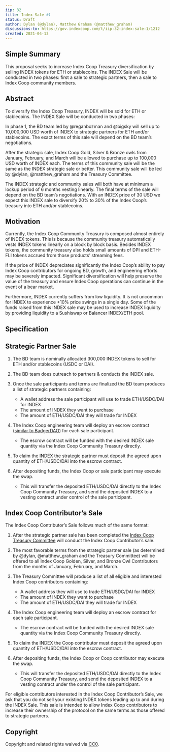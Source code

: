 ```yaml
---
iip: 32
title: Index Sale #1
status: Draft
author: Dylan (@dylan), Matthew Graham (@matthew_graham)
discussions-to: https://gov.indexcoop.com/t/iip-32-index-sale-1/1212
created: 2021-04-13
---
```


## Simple Summary

This proposal seeks to increase Index Coop Treasury diversification by selling INDEX tokens for ETH or stablecoins. The INDEX Sale will be conducted in two phases: first a sale to strategic partners, then a sale to Index Coop community members.

## Abstract

To diversify the Index Coop Treasury, INDEX will be sold for ETH or stablecoins. The INDEX Sale will be conducted in two phases:

In phase 1, the BD team led by @reganbozman and @bigsky will sell up to 10,000,000 USD worth of INDEX to strategic partners for ETH and/or stablecoins. The exact terms of this sale will depend on the BD team’s negotiations.

After the strategic sale, Index Coop Gold, Silver & Bronze owls from January, February, and March will be allowed to purchase up to 100,000 USD worth of INDEX each. The terms of this community sale will be the same as the INDEX strategic sale or better. This community sale will be led by @dylan, @matthew_graham and the Treasury Committee.

The INDEX strategic and community sales will both have at minimum a lockup period of 6 months vesting linearly. The final terms of the sale will depend on the BD team’s negotiations. With an INDEX price of 30 USD we expect this INDEX sale to diversify 20% to 30% of the Index Coop’s treasury into ETH and/or stablecoins.

## Motivation

Currently, the Index Coop Community Treasury is composed almost entirely of INDEX tokens. This is because the community treasury automatically vests INDEX tokens linearly on a block by block basis. Besides INDEX tokens, the community treasury also holds small amounts of DPI and ETH-FLI tokens accrued from those products’ streaming fees.

If the price of INDEX depreciates significantly the Index Coop’s ability to pay Index Coop contributors for ongoing BD, growth, and engineering efforts may be severely impacted. Significant diversification will help preserve the value of the treasury and ensure Index Coop operations can continue in the event of a bear market.

Furthermore, INDEX currently suffers from low liquidity. It is not uncommon for INDEX to experience +10% price swings in a single day. Some of the funds raised from this INDEX sale may be used to increase INDEX liquidity by providing liquidity to a Sushiswap or Balancer INDEX/ETH pool.

## Specification

## Strategic Partner Sale

1. The BD team is nominally allocated 300,000 INDEX tokens to sell for ETH and/or stablecoins (USDC or DAI).

1. The BD team does outreach to partners & conducts the INDEX sale.

1. Once the sale participants and terms are finalized the BD team produces a list of strategic partners containing:

   - A wallet address the sale participant will use to trade ETH/USDC/DAI for INDEX
   - The amount of INDEX they want to purchase
   - The amount of ETH/USDC/DAI they will trade for INDEX

1. The Index Coop engineering team will deploy an escrow contract ([similar to BadgerDAO](https://github.com/Badger-Finance/badger-system/blob/develop/contracts/badger-timelock/OtcEscrow.sol)) for each sale participant.

   - The escrow contract will be funded with the desired INDEX sale quantity via the Index Coop Community Treasury directly.

1. To claim the INDEX the strategic partner must deposit the agreed upon quantity of ETH/USDC/DAI into the escrow contract.

1. After depositing funds, the Index Coop or sale participant may execute the swap.

   - This will transfer the deposited ETH/USDC/DAI directly to the Index Coop Community Treasury, and send the deposited INDEX to a vesting contract under control of the sale participant.

## Index Coop Contributor’s Sale

The Index Coop Contributor’s Sale follows much of the same format:

1. After the strategic partner sale has been completed the [Index Coop Treasury Committee](https://gov.indexcoop.com/t/expanding-the-treasury-committee/632) will conduct the Index Coop Contributor’s sale.

1. The most favorable terms from the strategic partner sale (as determined by @dylan, @matthew_graham and the Treasury Committee) will be offered to all Index Coop Golden, Silver, and Bronze Owl Contributors from the months of January, February, and March.

1. The Treasury Committee will produce a list of all eligible and interested Index Coop contributors containing:

   - A wallet address they will use to trade ETH/USDC/DAI for INDEX
   - The amount of INDEX they want to purchase
   - The amount of ETH/USDC/DAI they will trade for INDEX

1. The Index Coop engineering team will deploy an escrow contract for each sale participant.

   - The escrow contract will be funded with the desired INDEX sale quantity via the Index Coop Community Treasury directly.

1. To claim the INDEX the Coop contributor must deposit the agreed upon quantity of ETH/USDC/DAI into the escrow contract.

1. After depositing funds, the Index Coop or Coop contributor may execute the swap.

   - This will transfer the deposited ETH/USDC/DAI directly to the Index Coop Community Treasury, and send the deposited INDEX to a vesting contract under the control of the sale participant.

For eligible contributors interested in the Index Coop Contributor’s Sale, we ask that you do not sell your existing INDEX tokens leading up to and during the INDEX Sale. This sale is intended to allow Index Coop contributors to increase their ownership of the protocol on the same terms as those offered to strategic partners.

## Copyright

Copyright and related rights waived via [CC0](https://creativecommons.org/publicdomain/zero/1.0/).
